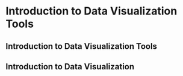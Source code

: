 # Introduction to Data Visualization Tools
## Introduction to Data Visualization Tools
## Introduction to Data Visualization

